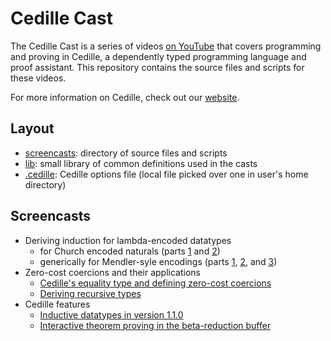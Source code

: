 # Cedille Cast #

The Cedille Cast is a series of videos [on
YouTube](https://www.youtube.com/channel/UCfV0BJz4nltlj-4yWNZ34lw) that covers
programming and proving in Cedille, a dependently typed programming language and
proof assistant. This repository contains the source files and scripts for these
videos.

For more information on Cedille, check out our [website](https://cedille.github.io/).

## Layout ##

- [screencasts](screencasts): directory of source files and scripts
- [lib](lib): small library of common definitions used in the casts
- [.cedille](.cedille): Cedille options file (local file picked over one in
  user's home directory)
  
## Screencasts ##

- Deriving induction for lambda-encoded datatypes
  - for Church encoded naturals (parts [1](screencasts/cedille-cast-01.ced) and
    [2](screencasts/cedille-cast-02.ced))
  - generically for Mendler-syle encodings (parts
    [1](screencasts/cedille-cast-05.ced), [2](screencasts/cedille-cast-07.ced),
    and [3](screencasts/cedille-cast-08.ced))
- Zero-cost coercions and their applications
  - [Cedille's equality type and defining zero-cost coercions](screencasts/cedille-cast-03.ced)
  - [Deriving recursive types](screencasts/cedille-cast-04.ced)
- Cedille features
  - [Inductive datatypes in version 1.1.0](screencasts/cedille-cast-06.ced)
  - [Interactive theorem proving in the beta-reduction
    buffer](screencasts/cedille-interactive-tooling.ced)
